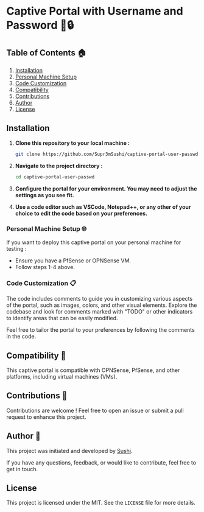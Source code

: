 # Captive Portal with Username and Password 👤🔒

## Table of Contents 🏠
1. [Installation](#installation)
2. [Personal Machine Setup](#personal-machine-setup-)
3. [Code Customization](#code-customization-)
4. [Compatibility](#compatibility-)
5. [Contributions](#contributions-)
6. [Author](#author-)
7. [License](#license)

## Installation 
1. **Clone this repository to your local machine :**

    ```bash
    git clone https://github.com/Supr3mSushi/captive-portal-user-passwd.git
    ```

2. **Navigate to the project directory :**

    ```bash
    cd captive-portal-user-passwd
    ```

3. **Configure the portal for your environment. You may need to adjust the settings as you see fit.**
   
4. **Use a code editor such as VSCode, Notepad++, or any other of your choice to edit the code based on your preferences.**


### Personal Machine Setup 🌐
If you want to deploy this captive portal on your personal machine for testing :

- Ensure you have a PfSense or OPNSense VM.
- Follow steps 1-4 above.


### Code Customization 📋
The code includes comments to guide you in customizing various aspects of the portal, such as images, colors, and other visual elements. Explore the codebase and look for comments marked with "TODO" or other indicators to identify areas that can be easily modified.

Feel free to tailor the portal to your preferences by following the comments in the code.


## Compatibility 📱
This captive portal is compatible with OPNSense, PfSense, and other platforms, including virtual machines (VMs).


## Contributions 🤝
Contributions are welcome ! Feel free to open an issue or submit a pull request to enhance this project.


## Author 👤
This project was initiated and developed by [Sushi](https://github.com/Supr3mSushi).

If you have any questions, feedback, or would like to contribute, feel free to get in touch.


## License
This project is licensed under the MIT. See the `LICENSE` file for more details.
